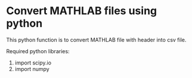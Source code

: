 # Convert MATHLAB files using python

This python function is to convert MATHLAB file with header into csv file.

Required python libraries:
1) import scipy.io
2) import numpy
